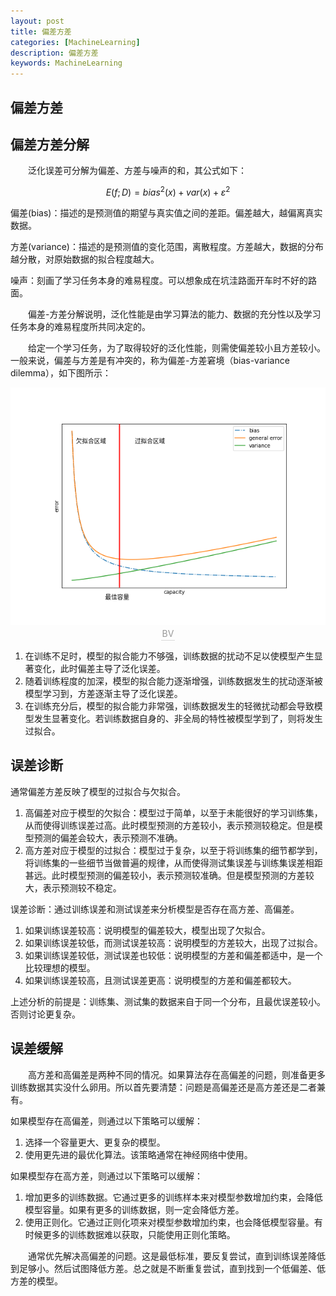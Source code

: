 ```yaml
---
layout: post
title: 偏差方差
categories: [MachineLearning]
description: 偏差方差
keywords: MachineLearning
---
```



偏差方差
---


## 偏差方差分解
&emsp;&emsp;泛化误差可分解为偏差、方差与噪声的和，其公式如下：

$$
E\left( f;D \right) ={ bias }^{ 2 }\left( x \right) +var\left( x \right) +{ \varepsilon  }^{ 2 }
$$

偏差(bias)：描述的是预测值的期望与真实值之间的差距。偏差越大，越偏离真实数据。

方差(variance)：描述的是预测值的变化范围，离散程度。方差越大，数据的分布越分散，对原始数据的拟合程度越大。

噪声：刻画了学习任务本身的难易程度。可以想象成在坑洼路面开车时不好的路面。

&emsp;&emsp;偏差-方差分解说明，泛化性能是由学习算法的能力、数据的充分性以及学习任务本身的难易程度所共同决定的。

&emsp;&emsp;给定一个学习任务，为了取得较好的泛化性能，则需使偏差较小且方差较小。一般来说，偏差与方差是有冲突的，称为偏差-方差窘境（bias-variance dilemma），如下图所示：

<center>
    <img 
    src="https://github.com/lovejing0306/Images/blob/master/MachineLearning/evaluation/bias_var.png?raw=true"
    width="512" height=""
    >
    <br>
    <div style="color:orange; border-bottom: 1px solid #d9d9d9;
    display: inline-block;
    color: #999;
    padding: 2px;"> BV </div>
</center>

1. 在训练不足时，模型的拟合能力不够强，训练数据的扰动不足以使模型产生显著变化，此时偏差主导了泛化误差。
2. 随着训练程度的加深，模型的拟合能力逐渐增强，训练数据发生的扰动逐渐被模型学习到，方差逐渐主导了泛化误差。
3. 在训练充分后，模型的拟合能力非常强，训练数据发生的轻微扰动都会导致模型发生显著变化。若训练数据自身的、非全局的特性被模型学到了，则将发生过拟合。

## 误差诊断
通常偏差方差反映了模型的过拟合与欠拟合。
1. 高偏差对应于模型的欠拟合：模型过于简单，以至于未能很好的学习训练集，从而使得训练误差过高。此时模型预测的方差较小，表示预测较稳定。但是模型预测的偏差会较大，表示预测不准确。
2. 高方差对应于模型的过拟合：模型过于复杂，以至于将训练集的细节都学到，将训练集的一些细节当做普遍的规律，从而使得测试集误差与训练集误差相距甚远。此时模型预测的偏差较小，表示预测较准确。但是模型预测的方差较大，表示预测较不稳定。

误差诊断：通过训练误差和测试误差来分析模型是否存在高方差、高偏差。
1. 如果训练误差较高：说明模型的偏差较大，模型出现了欠拟合。
2. 如果训练误差较低，而测试误差较高：说明模型的方差较大，出现了过拟合。
3. 如果训练误差较低，测试误差也较低：说明模型的方差和偏差都适中，是一个比较理想的模型。
4. 如果训练误差较高，且测试误差更高：说明模型的方差和偏差都较大。

上述分析的前提是：训练集、测试集的数据来自于同一个分布，且最优误差较小。否则讨论更复杂。

## 误差缓解
&emsp;&emsp;高方差和高偏差是两种不同的情况。如果算法存在高偏差的问题，则准备更多训练数据其实没什么卵用。所以首先要清楚：问题是高偏差还是高方差还是二者兼有。

如果模型存在高偏差，则通过以下策略可以缓解：
1. 选择一个容量更大、更复杂的模型。
2. 使用更先进的最优化算法。该策略通常在神经网络中使用。

如果模型存在高方差，则通过以下策略可以缓解：
1. 增加更多的训练数据。它通过更多的训练样本来对模型参数增加约束，会降低模型容量。如果有更多的训练数据，则一定会降低方差。
2. 使用正则化。它通过正则化项来对模型参数增加约束，也会降低模型容量。有时候更多的训练数据难以获取，只能使用正则化策略。

&emsp;&emsp;通常优先解决高偏差的问题。这是最低标准，要反复尝试，直到训练误差降低到足够小。然后试图降低方差。总之就是不断重复尝试，直到找到一个低偏差、低方差的模型。
